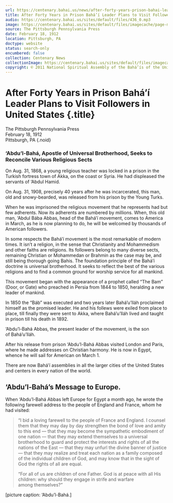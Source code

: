 ```yaml
---
url: https://centenary.bahai.us/news/after-forty-years-prison-bahai-leader-plans-visit-followers-united-states
title: After Forty Years in Prison Bahá’í Leader Plans to Visit Followers in United States
audio: https://centenary.bahai.us/sites/default/files/436_0.mp3
image: https://centenary.bahai.us/sites/default/files/imagecache/page-main-image/images/press_clippings/02-18-1912_The_Pittsburgh_Press_After_Forty_Years_in_Prison.png
source: The Pittsburgh Pennsylvania Press
date: February 18, 1912
location: Pittsburgh, PA
doctype: website
status: search-only
encumbered: false
collection: Centenary News
collectionImage: https://centenary.bahai.us/sites/default/files/imagecache/theme-image/main_image/abdulbaha-overview-small_0.jpg
copyright: © 2011 National Spiritual Assembly of the Bahá’ís of the United States
---
```



# After Forty Years in Prison Bahá’í Leader Plans to Visit Followers in United States {.title}

The Pittsburgh Pennsylvania Press  
February 18, 1912  
Pittsburgh, PA
{.noid}  



### ‘Abdu’l-Bahá, Apostle of Universal Brotherhood, Seeks to Reconcile Various Religious Sects

On Aug. 31, 1868, a young religious teacher was locked in a prison in the Turkish fortress town of Akka, on the coast or Syria. He had displeased the servants of ‘Abdul Hamid.

On Aug. 31, 1908, precisely 40 years after he was incarcerated, this man, old and snowy-bearded, was released from his prison by the Young Turks.

When he was imprisoned the religious movement that he represents had but few adherents. Now its adherents are numbered by millions. When, this old man, ‘Abdul Bába Abbas, head of the Bahá’í movement, comes to America in March, as he is now planning to do, he will be welcomed by thousands of American followers.

In some respects the Bahá’í movement is the most remarkable of modern times. It isn’t a religion, in the sense that Christianity and Mohammedism and other faiths are religions. Its followers belong to many diverse sects, remaining Christian or Mohammedan or Brahmin as the case may be, and still being thorough going Bahis. The foundation principle of the Bahá’í doctrine is universal brotherhood. It seeks to reflect the best of the various religions and to find a common ground for worship service for all mankind.

This movement began with the appearance of a prophet called “The Bam” (Door, or Gate) who preached in Persia from 1844 to 1850, heralding a new leader of mankind.

In 1850 the “Báb” was executed and two years later Bahá’u’lláh proclaimed himself as the promised leader. He and his follews were exiled from place to place, till finally they were sent to Akka, where Bahá’u’lláh lived and taught in prison till his death in 1892.

‘Abdu’l-Bahá Abbas, the present leader of the movement, is the son of Bahá’u’lláh.

After his release from prison ‘Abdu’l-Bahá Abbas visited London and Paris, where he made addresses on Christian harmony. He is now in Egypt, whence he will sail for American on March 1.

There are now Bahá’í assemblies in all the larger cities of the United States and centers in every nation of the world.

## ‘Abdu’l-Bahá’s Message to Europe.

When ‘Abdu’l-Bahá Abbas left Europe for Egypt a month ago, he wrote the following farewell address to the people of England and France, whom he had visited:

> “I bid a loving farewell to the people of France and England. I counsel them that they may day by day strengthen the bond of love and amity to this end — that they may become the sympathetic embodiment of one nation — that they may extend themselves to a universal brotherhood to guard and protect the interests and rights of all the nations of the East — that they may unfurl the divine banner of justice — that they may realize and treat each nation as a family composed of the individual children of God, and may know that in the sight of God the rights of all are equal.
> 
> “For all of us are children of one Father. God is at peace with all His children: why should they engage in strife and warfare among themselves?”

\[picture caption: ‘Abdu’l-Bahá.\]